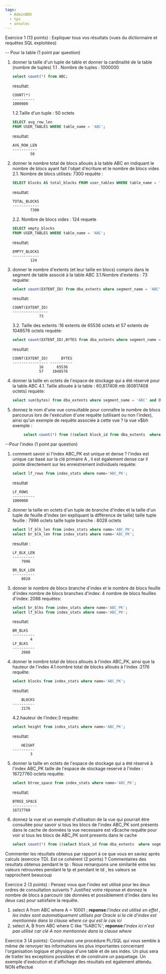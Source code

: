 ```yaml
---
tags:
  - AdminBDD
  - tps
  - annales
---
```

Exercice 1 (13 points) :
Expliquer tous vos résultats (vues du dictionnaire et requêtes SQL exploitées)

-- Pour la table (1 point par question)

1. donner la taille d'un tuple de table et donner la cardinalité de la table (nombre de tuples)
   1.1 . Nombre de tuples : 1000000

   ```sql
   select count(*) from ABC;
   ```

   resultat:

   ```
   COUNT(*)
   ----------
   1000000
   ```

   1.2.Taille d'un tuple : 50 octets

   ```sql
   SELECT avg_row_len 
   FROM USER_TABLES WHERE table_name = 'ABC';
   ```

   resultat:

   ```
   AVG_ROW_LEN
   -----------
           50
   ```
2. donner le nombre total de blocs alloués à la table ABC en indiquant le nombre de blocs ayant fait l'objet d'écriture et le nombre de blocs vides
   2.1. Nombre de blocs utilisés: 7300
   requête :

   ```sql
   SELECT blocks AS total_blocks FROM user_tables WHERE table_name = 'ABC';
   ```

   resultat:

   ```
   TOTAL_BLOCKS
   ------------
           7300
   ```

   2.2. Nombre de blocs vides : 124
   requete

   ```sql
   SELECT empty_blocks 
   FROM USER_TABLES WHERE table_name = 'ABC';
   ```

   resultat:

   ```
   EMPTY_BLOCKS
   ------------
           124
   ```
3. donner le nombre d'extents (et leur taille en blocs) compris dans le segment de table associé à la table ABC
   3.1.Nombre d'extents : 73
   requète:

   ```sql
   select count(EXTENT_ID) from dba_extents where segment_name = 'ABC' and OWNER= 'E20230003536';
   ```

   resultat:

   ```
   COUNT(EXTENT_ID)
   ----------------
               73
   ```

   3.2. Taille des extents :16 extents de 65536 octets et 57 extents de 1048576 octets
   requète:

   ```sql
   select count(EXTENT_ID),BYTES from dba_extents where segment_name = 'ABC' and OWNER= 'E20230003536' group by BYTES;
   ```

   resultat:

   ```
   COUNT(EXTENT_ID)      BYTES
   ---------------- ----------
               16      65536
               57    1048576
   ```
4. donner la taille en octets de l'espace de stockage qui a été réservé pour la table ABC
   4.1. Taille allouée à la table : 60,817408 mb (60817408 octets)
   requète:

   ```sql
   select sum(bytes) from dba_extents where segment_name = 'ABC' and OWNER= 'E20230003536';
   ```
5. donnez le nom d'une vue consultable pour connaître le nombre de blocs parcourus lors de l'exécution d'une requête (utilisant ou non l'index), ainsi qu'un exemple de requête associée à cette vue ?
   la vue v$bh
   exemple :

   ```sql
        select count(*) from ((select block_id from dba_extents  where segment_name = 'ABC') minus (select block# from v$bh));
   ```

--Pour l'index (1 point par question)

1. comment savoir si l'index ABC_PK est unique et dense ?
   l'index est unique car basé sur la clé primaire A , il est également dense car il pointe directement sur les enreistrement individuels
   requète:

   ```sql
   select lf_rows from index_stats where name='ABC_PK';
   ```

   resultat

   ```
   LF_ROWS
   ----------
   1000000
   ```
2. donner la taille en octets d'un tuple de branche d'index et la taille d'un tuple de feuille d'index (en expliquant la différence de taille)
   taille tuple feuille : 7996 octets
   taille tuple branche : 8028 octets

   ```sql
   select lf_blk_len from index_stats where name='ABC_PK';
   select br_blk_len from index_stats where name='ABC_PK';
   ```

   resultat :

   ```
   LF_BLK_LEN
   ----------
       7996

   BR_BLK_LEN
   ----------
       8028
   ```
3. donner le nombre de blocs branche d'index et le nombre de blocs feuille d'index
   nombre de blocs branches d'index: 4
   nombre de blocs feuilles d'index: 2088
   requètes:

   ```sql
   select br_blks from index_stats where name='ABC_PK';
   select lf_blks from index_stats where name='ABC_PK';
   ```

   resultat:

   ```
   BR_BLKS
   ----------
           4
   LF_BLKS
   ----------
       2088
   ```
4. donner le nombre total de blocs alloués à l'index ABC_PK, ainsi que la hauteur de l'index
   4.1.nombre total de blocks alloués à l'index :2176
   requête:

   ```sql
   select blocks from index_stats where name='ABC_PK';
   ```

   resultat:

   ```
       BLOCKS
   ----------
       2176
   ```

   4.2.hauteur de l'index:3
   requête:

   ```sql
   select height from index_stats where name='ABC_PK';
   ```

   resultat:

   ```
       HEIGHT
   ----------
           3
   ```
5. donner la taille en octets de l'espace de stockage qui a été réservé à l'index ABC_PK
   taille de l'espace de stockage reservé à l'index : 16727760 octets
   requête:

   ```sql
   select btree_space from index_stats where name='ABC_PK';
   ```

   resultat:

   ```
   BTREE_SPACE
   -----------
   16727760
   ```
6. donnez la vue et un exemple d'utilisation de la vue qui pourrait être consultée pour savoir si tous les blocs de l'index ABC_PK sont présents dans le cache de données
   la vue necessaire est v$cache
   requête pour voir si tous les blocs de ABC_PK sont presents dans le cache

   ```sql
   select count(*) from ((select block_id from dba_extents  where segment_name = 'ABC') minus (select block# from v$cache));
   ```

Commenter les résultats obtenus par rapport à ce que vous en saviez après calculs (exercice TD). Est ce cohérent (2 points)  ?
Commentaires des resultats obtenus pendant le tp :
Nous remarquons une similarité entre les valeurs retrouvées pendant le tp et pendant le td , les valeurs se rapprochent beaucoup

Exercice 2 (3 points) :
Pensez vous que l'index est utilisé pour les deux ordres de consultation suivants ? Justifiez votre réponse et donnez le nombre de blocs à parcourir (de données et possiblement d'index dans les deux cas) pour satisfaire la requête.

1. select A from ABC where A = 10001 ;
   **reponse**:*l'index est utilisé en effet , les index sont automatiquement utilisés par Oracle si la clé d'index est mentionnée dans la clause where ce qui est le cas ici*
2. select A, B from ABC where C like '%ABC%';
   **reponse**:*l'index ici n'est pas utilisé car clé A non mentionnée dans la clause where*

Exercice 3  (4 points):
Construisez une procédure PL/SQL qui vous semble à même de renvoyer les informations les plus importantes concernant l'organisation logique et physique d'une table et de ses index. Un plus sera de traiter les exceptions possibles et de construire un paquetage. Un exemple d'exécution et d'affichage des résultats est également attendu.
    NON effectué